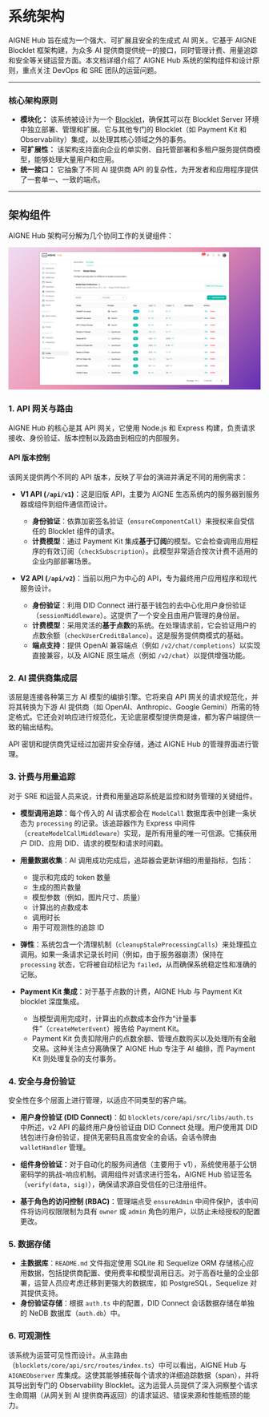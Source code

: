 # 系统架构

AIGNE Hub 旨在成为一个强大、可扩展且安全的生成式 AI 网关。它基于 AIGNE Blocklet 框架构建，为众多 AI 提供商提供统一的接口，同时管理计费、用量追踪和安全等关键运营方面。本文档详细介绍了 AIGNE Hub 系统的架构组件和设计原则，重点关注 DevOps 和 SRE 团队的运营问题。

---

### 核心架构原则

- **模块化：** 该系统被设计为一个 [Blocklet](https://blocklet.io)，确保其可以在 Blocklet Server 环境中独立部署、管理和扩展。它与其他专门的 Blocklet（如 Payment Kit 和 Observability）集成，以处理其核心领域之外的事务。
- **可扩展性：** 该架构支持面向企业的单实例、自托管部署和多租户服务提供商模型，能够处理大量用户和应用。
- **统一接口：** 它抽象了不同 AI 提供商 API 的复杂性，为开发者和应用程序提供了一套单一、一致的端点。

---

## 架构组件

AIGNE Hub 架构可分解为几个协同工作的关键组件：

![AIGNE Hub 系统架构图](../../../blocklets/core/screenshots/8014a0b1d561114d9948214c4929d5df.png)

### 1. API 网关与路由

AIGNE Hub 的核心是其 API 网关，它使用 Node.js 和 Express 构建，负责请求接收、身份验证、版本控制以及路由到相应的内部服务。

#### API 版本控制

该网关提供两个不同的 API 版本，反映了平台的演进并满足不同的用例需求：

-   **V1 API (`/api/v1`)**：这是旧版 API，主要为 AIGNE 生态系统内的服务器到服务器或组件到组件通信而设计。
    -   **身份验证**：依靠加密签名验证（`ensureComponentCall`）来授权来自受信任的 Blocklet 组件的请求。
    -   **计费模型**：通过 Payment Kit 集成**基于订阅**的模型。它会检查调用应用程序的有效订阅（`checkSubscription`）。此模型非常适合按次计费不适用的企业内部部署场景。

-   **V2 API (`/api/v2`)**：当前以用户为中心的 API，专为最终用户应用程序和现代服务设计。
    -   **身份验证**：利用 DID Connect 进行基于钱包的去中心化用户身份验证（`sessionMiddleware`）。这提供了一个安全且由用户管理的身份层。
    -   **计费模型**：采用灵活的**基于点数**的系统。在处理请求前，它会验证用户的点数余额（`checkUserCreditBalance`）。这是服务提供商模式的基础。
    -   **端点支持**：提供 OpenAI 兼容端点（例如 `/v2/chat/completions`）以实现直接兼容，以及 AIGNE 原生端点（例如 `/v2/chat`）以提供增强功能。

### 2. AI 提供商集成层

该层是连接各种第三方 AI 模型的编排引擎。它将来自 API 网关的请求规范化，并将其转换为下游 AI 提供商（如 OpenAI、Anthropic、Google Gemini）所需的特定格式。它还会对响应进行规范化，无论底层模型提供商是谁，都为客户端提供一致的输出结构。

API 密钥和提供商凭证经过加密并安全存储，通过 AIGNE Hub 的管理界面进行管理。

### 3. 计费与用量追踪

对于 SRE 和运营人员来说，计费和用量追踪系统是监控和财务管理的关键组件。

-   **模型调用追踪**：每个传入的 AI 请求都会在 `ModelCall` 数据库表中创建一条状态为 `processing` 的记录。该追踪器作为 Express 中间件（`createModelCallMiddleware`）实现，是所有用量的唯一可信源。它捕获用户 DID、应用 DID、请求的模型和请求时间戳。

-   **用量数据收集**：AI 调用成功完成后，追踪器会更新详细的用量指标，包括：
    -   提示和完成的 token 数量
    -   生成的图片数量
    -   模型参数（例如，图片尺寸、质量）
    -   计算出的点数成本
    -   调用时长
    -   用于可观测性的追踪 ID

-   **弹性**：系统包含一个清理机制（`cleanupStaleProcessingCalls`）来处理孤立调用。如果一条请求记录长时间（例如，由于服务器崩溃）保持在 `processing` 状态，它将被自动标记为 `failed`，从而确保系统稳定性和准确的记账。

-   **Payment Kit 集成**：对于基于点数的计费，AIGNE Hub 与 Payment Kit blocklet 深度集成。
    -   当模型调用完成时，计算出的点数成本会作为“计量事件”（`createMeterEvent`）报告给 Payment Kit。
    -   Payment Kit 负责扣除用户的点数余额、管理点数购买以及处理所有金融交易。这种关注点分离确保了 AIGNE Hub 专注于 AI 编排，而 Payment Kit 则处理复杂的支付事务。

### 4. 安全与身份验证

安全性在多个层面上进行管理，以适应不同类型的客户端。

-   **用户身份验证 (DID Connect)**：如 `blocklets/core/api/src/libs/auth.ts` 中所述，v2 API 的最终用户身份验证由 DID Connect 处理。用户使用其 DID 钱包进行身份验证，提供无密码且高度安全的会话。会话令牌由 `walletHandler` 管理。

-   **组件身份验证**：对于自动化的服务间通信（主要用于 v1），系统使用基于公钥密码学的挑战-响应机制。调用组件对请求进行签名，AIGNE Hub 验证签名（`verify(data, sig)`），确保请求源自受信任的已注册组件。

-   **基于角色的访问控制 (RBAC)**：管理端点受 `ensureAdmin` 中间件保护，该中间件将访问权限限制为具有 `owner` 或 `admin` 角色的用户，以防止未经授权的配置更改。

### 5. 数据存储

-   **主数据库**：`README.md` 文件指定使用 SQLite 和 Sequelize ORM 存储核心应用数据，包括提供商配置、使用费率和模型调用日志。对于高吞吐量的企业部署，运营人员应考虑迁移到更强大的数据库，如 PostgreSQL，Sequelize 对其提供支持。
-   **身份验证存储**：根据 `auth.ts` 中的配置，DID Connect 会话数据存储在单独的 NeDB 数据库（`auth.db`）中。

### 6. 可观测性

该系统为运营可见性而设计。从主路由（`blocklets/core/api/src/routes/index.ts`）中可以看出，AIGNE Hub 与 `AIGNEObserver` 库集成。这使其能够捕获每个请求的详细追踪数据（span），并将其导出到专门的 Observability Blocklet。这为运营人员提供了深入洞察整个请求生命周期（从网关到 AI 提供商再返回）的请求延迟、错误来源和性能瓶颈的能力。